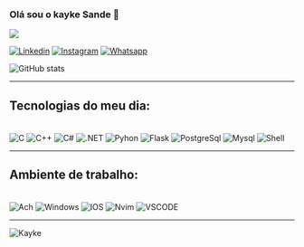 ### Olá sou o kayke Sande 🤙

<img src="https://i.imgur.com/VT82dc3.png">

[![Linkedin](https://img.shields.io/badge/LinkedIn-0077B5?style=for-the-badge&logo=linkedin&logoColor=white)](https://www.linkedin.com/in/kayke-sandes-1ab42527a/)
[![Instagram](https://img.shields.io/badge/Instagram-E4405F?style=for-the-badge&logo=instagram&logoColor=white)](https://www.instagram.com/kayke.gy/)
[![Whatsapp](https://img.shields.io/badge/WhatsApp-25D366?style=for-the-badge&logo=whatsapp&logoColor=white)](https://wa.me/5511912324408)

![GitHub stats](https://github-readme-stats.vercel.app/api?username=GiyuKayke&show_icons=true&theme=tokyonight)

<hr>

## Tecnologias do meu dia: 
<div style="display: inline-block"><br/>
    <img align="center" alt="C" src="https://img.shields.io/badge/C-00599C?style=for-the-badge&logo=c&logoColor=white">
    <img align="center" alt="C++" src="https://img.shields.io/badge/C%2B%2B-00599C?style=for-the-badge&logo=c%2B%2B&logoColor=white">
    <img align="center" alt="C#" src="https://img.shields.io/badge/C%23-239120?style=for-the-badge&logo=c-sharp&logoColor=white">
    <img align="center" alt=".NET" src="https://img.shields.io/badge/.NET-5C2D91?style=for-the-badge&logo=.net&logoColor=white">
    <img align="center" alt="Pyhon" src="https://img.shields.io/badge/Python-14354C?style=for-the-badge&logo=python&logoColor=white">
    <img align="center" alt="Flask" src="https://img.shields.io/badge/Flask-000000?style=for-the-badge&logo=flask&logoColor=whitee">
    <img align="center" alt="PostgreSql" src="https://img.shields.io/badge/PostgreSQL-316192?style=for-the-badge&logo=postgresql&logoColor=white">
    <img align="center" alt="Mysql" src="https://img.shields.io/badge/PostgreSQL-316192?style=for-the-badge&logo=postgresql&logoColor=white">
    <img align="center" alt="Shell" src="https://img.shields.io/badge/Shell_Script-121011?style=for-the-badge&logo=gnu-bash&logoColor=white">     
</div>

<hr>

## Ambiente de trabalho:
<div style="display: inline-block"><br/>
    <img align="center" alt="Ach" src="https://img.shields.io/badge/Arch_Linux-1793D1?style=for-the-badge&logo=arch-linux&logoColor=white">
    <img align="center" alt="Windows" src="https://img.shields.io/badge/Windows-0078D6?style=for-the-badge&logo=windows&logoColor=white">
    <img align="center" alt="IOS" src="https://img.shields.io/badge/iOS-000000?style=for-the-badge&logo=ios&logoColor=white">
    <img align="center" alt="Nvim" src="https://img.shields.io/badge/NeoVim-%2357A143.svg?&style=for-the-badge&logo=neovim&logoColor=white">
    <img align="center" alt="VSCODE" src="https://img.shields.io/badge/Visual_Studio_Code-0078D4?style=for-the-badge&logo=visual%20studio%20code&logoColor=white">
</div>

<hr>

![Kayke](https://github-readme-stats.vercel.app/api/top-langs/?username=GiyuKayke&layout=donut)
